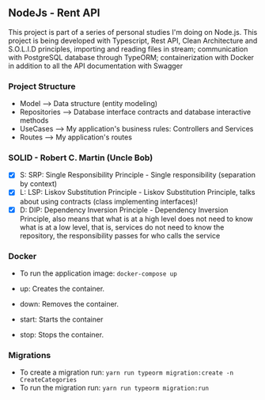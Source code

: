 ## NodeJs - Rent API

This project is part of a series of personal studies I'm doing on Node.js. This project is being developed with Typescript, Rest API, Clean Architecture and S.O.L.I.D principles, importing and reading files in stream; communication with PostgreSQL database through TypeORM; containerization with Docker in addition to all the API documentation with Swagger

### Project Structure

- Model --> Data structure (entity modeling)
- Repositories --> Database interface contracts and database interactive methods
- UseCases --> My application's business rules: Controllers and Services
- Routes --> My application's routes

### SOLID - Robert C. Martin (Uncle Bob)
- [X] S: SRP: Single Responsibility Principle - Single responsibility (separation by context)
- [X] L: LSP: Liskov Substitution Principle - Liskov Substitution Principle, talks about using contracts (class implementing interfaces)!
- [X] D: DIP: Dependency Inversion Principle - Dependency Inversion Principle, also means that what is at a high level does not need to know what is at a low level, that is, services do not need to know the repository, the responsibility passes for who calls the service

### Docker
- To run the application image: `docker-compose up`

- up: Creates the container.
- down: Removes the container.
- start: Starts the container
- stop: Stops the container.

### Migrations
- To create a migration run: `yarn run typeorm migration:create -n CreateCategories`
- To run the migration run: `yarn run typeorm migration:run`
